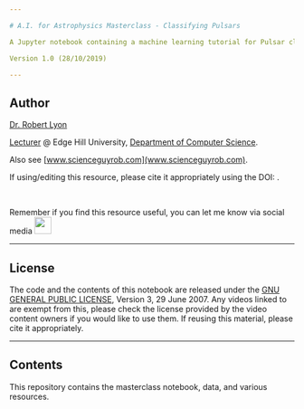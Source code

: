 ```yaml
---

# A.I. for Astrophysics Masterclass - Classifying Pulsars

A Jupyter notebook containing a machine learning tutorial for Pulsar classification. The notebook was written to support a masterclass delivered to students at Edge Hill University on November 14th 2019.

Version 1.0 (28/10/2019)

---
```


## Author

[Dr. Robert Lyon](mailto:robert.lyon@edgehill.ac.uk)

[Lecturer](https://www.edgehill.ac.uk/computerscience/people/academic-staff/robert-lyon/) @ Edge Hill University, [Department of Computer Science](https://www.edgehill.ac.uk/computerscience/). 

Also see [www.scienceguyrob.com](www.scienceguyrob.com).

If using/editing this resource, please cite it appropriately using the DOI: .

<br/>

Remember if you find this resource useful, you can let me know via social media [<img src="media/final/general/TwitterLogoBlue.png" width="30">](https://twitter.com/scienceguyrob?lang=en)
                                                                   
---

## License
The code and the contents of this notebook are released under the [GNU GENERAL PUBLIC LICENSE](https://www.gnu.org/licenses/gpl-3.0.en.html), Version 3, 29 June 2007. Any videos linked to are exempt from this, please check the license provided by the video content owners if you would like to use them. If reusing this material, please cite it appropriately.

---

## Contents

This repository contains the masterclass notebook, data, and various resources.
